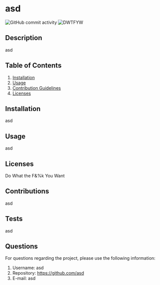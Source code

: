 
  # asd
  ![GitHub commit activity](https://img.shields.io/github/commit-activity/m/asd/asd)
  ![DWTFYW](https://img.shields.io/badge/License-DWTFYW-green)


  ## Description 
  asd

  ## Table of Contents
  1. [Installation](#Installation)
  2. [Usage](#Usage)
  3. [Contribution Guidelines](#Contributions)
  4. [Licenses](#Licenses)
      
  ## Installation
  asd

  ## Usage
  asd

  ## Licenses
  Do What the F&%k You Want

  ## Contributions
  asd

  ## Tests
  asd

  ## Questions
   For questions regarding the project, please use the following information:
  1. Username: asd
  2. Repository: https://github.com/asd
  3. E-mail: asd

